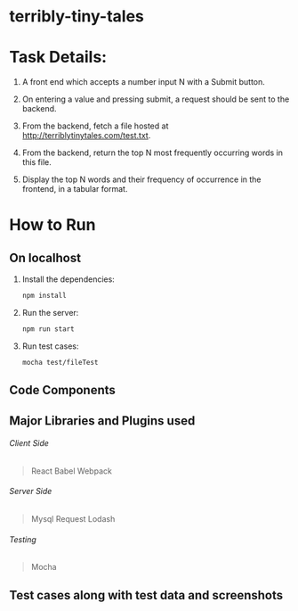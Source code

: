 # terribly-tiny-tales

# Task Details:  #

1. A front end which accepts a number input N with a Submit button.

2. On entering a value and pressing submit, a request should be sent to the backend.

3. From the backend, fetch a file hosted at http://terriblytinytales.com/test.txt.

4. From the backend, return the top N most frequently occurring words in this file.

5. Display the top N words and their frequency of occurrence in the frontend, in a tabular format.

# How to Run #

## On localhost ##

1. Install the dependencies:
    ```sh
    npm install
    ```

2. Run the server:
    ```sh
    npm run start
    ```

3. Run test cases:
     ```sh
     mocha test/fileTest
     ```

## Code Components ##

## Major Libraries and Plugins used ##

###### Client Side ######

> React
> Babel
> Webpack

###### Server Side ######

> Mysql
> Request
> Lodash

###### Testing ######

> Mocha

## Test cases along with test data and screenshots ##

